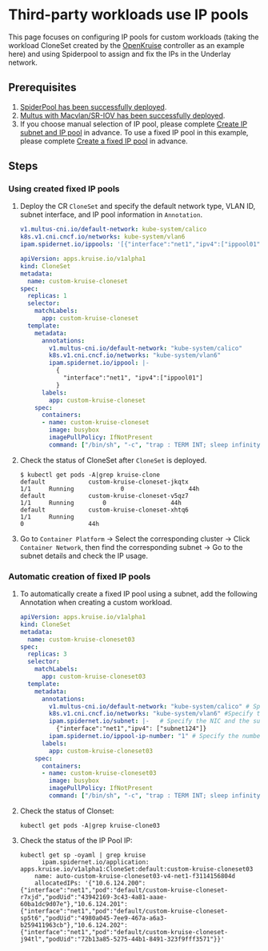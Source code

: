 # Third-party workloads use IP pools

This page focuses on configuring IP pools for custom workloads (taking the workload CloneSet created by the [OpenKruise](https://github.com/openkruise/kruise) controller as an example here) and using Spiderpool to assign and fix the IPs in the Underlay network.

## Prerequisites

1. [SpiderPool has been successfully deployed](../../modules/spiderpool/install.md). 
2. [Multus with Macvlan/SR-IOV has been successfully deployed](../../modules/multus-underlay/install.md).
3. If you choose manual selection of IP pool, please complete [Create IP subnet and IP pool](../ippool/createpool.md) in advance. To use a fixed IP pool in this example, please complete [Create a fixed IP pool](../ippool/createpool.md) in advance.

## Steps

### Using created fixed IP pools

1. Deploy the CR `CloneSet` and specify the default network type, VLAN ID, subnet interface, and IP pool information in `Annotation`.

    ```yaml
    v1.multus-cni.io/default-network: kube-system/calico
    k8s.v1.cni.cncf.io/networks: kube-system/vlan6
    ipam.spidernet.io/ippools: '[{"interface":"net1","ipv4":["ippool01"]}]'
    ```

    ```yaml
    apiVersion: apps.kruise.io/v1alpha1
    kind: CloneSet
    metadata:
      name: custom-kruise-cloneset
    spec:
      replicas: 1
      selector:
        matchLabels:
          app: custom-kruise-cloneset
      template:
        metadata:
          annotations:
            v1.multus-cni.io/default-network: "kube-system/calico"
            k8s.v1.cni.cncf.io/networks: "kube-system/vlan6"
            ipam.spidernet.io/ippool: |-
              {
                "interface":"net1", "ipv4":["ippool01"]
              }
          labels:
            app: custom-kruise-cloneset
        spec:
          containers:
          - name: custom-kruise-cloneset
            image: busybox
            imagePullPolicy: IfNotPresent
            command: ["/bin/sh", "-c", "trap : TERM INT; sleep infinity & wait"]
    ```

1. Check the status of CloneSet after `CloneSet` is deployed.

    ```shell
    $ kubectl get pods -A|grep kruise-clone
    default            custom-kruise-cloneset-jkqtx                                      1/1     Running             0                  44h
    default            custom-kruise-cloneset-v5qz7                                      1/1     Running        0                  44h
    default            custom-kruise-cloneset-xhtq6                                      1/1     Running
    0                  44h
    ```

1.  Go to `Container Platform`  -> Select the corresponding cluster -> Click `Container Network`, then find the corresponding subnet -> Go to the subnet details and check the IP usage.

### Automatic creation of fixed IP pools

1. To automatically create a fixed IP pool using a subnet, add the following Annotation when creating a custom workload.

    ```yaml
    apiVersion: apps.kruise.io/v1alpha1
    kind: CloneSet
    metadata:
      name: custom-kruise-cloneset03
    spec:
      replicas: 3
      selector:
        matchLabels:
          app: custom-kruise-cloneset03
      template:
        metadata:
          annotations:
            v1.multus-cni.io/default-network: "kube-system/calico" # Specify the default container NIC
            k8s.v1.cni.cncf.io/networks: "kube-system/vlan6" #Specify the Multus CRD instance（NetworkAttachmentDefinition）
            ipam.spidernet.io/subnet: |-   # Specify the NIC and the subnet to be used with the fixed IP pool
              {"interface":"net1","ipv4": ["subnet124"]}
            ipam.spidernet.io/ippool-ip-number: "1" # Specify the number of resilient IPs, the number of available IPs = the number of resilient IPs + the number of Replicas
          labels:
            app: custom-kruise-cloneset03
        spec:
          containers:
          - name: custom-kruise-cloneset03
            image: busybox
            imagePullPolicy: IfNotPresent
            command: ["/bin/sh", "-c", "trap : TERM INT; sleep infinity & wait"]
    ```

2. Check the status of Clonset:

    ```shell
    kubectl get pods -A|grep kruise-clone03
    ```

3. Check the status of the IP Pool IP:

    ```shell
    kubectl get sp -oyaml | grep kruise
          ipam.spidernet.io/application: apps.kruise.io/v1alpha1:CloneSet:default:custom-kruise-cloneset03
        name: auto-custom-kruise-cloneset03-v4-net1-f3114156804d
        allocatedIPs: '{"10.6.124.200":{"interface":"net1","pod":"default/custom-kruise-cloneset-r7xjd","podUid":"43942169-3c43-4a81-aaae-60ba1dc9d07e"},"10.6.124.201":{"interface":"net1","pod":"default/custom-kruise-cloneset-sp5t6","podUid":"4980a045-7ee9-467a-a6a3-b259411963cb"},"10.6.124.202":{"interface":"net1","pod":"default/custom-kruise-cloneset-j94tl","podUid":"72b13a85-5275-44b1-8491-323f9fff3571"}}'   
    ```
